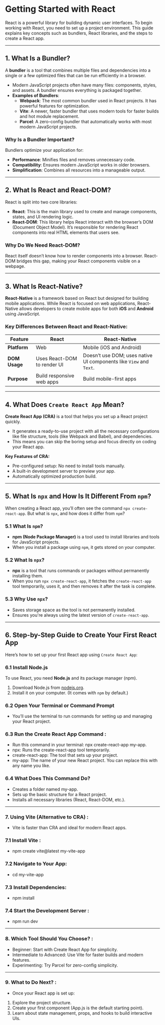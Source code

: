 # Getting Started with React

React is a powerful library for building dynamic user interfaces. To begin working with React, you need to set up a project environment. This guide explains key concepts such as bundlers, React libraries, and the steps to create a React app.

---

## 1. What Is a Bundler?

A **bundler** is a tool that combines multiple files and dependencies into a single or a few optimized files that can be run efficiently in a browser. 

- Modern JavaScript projects often have many files: components, styles, and assets. A bundler ensures everything is packaged together.
- **Examples of Bundlers**: 
  - **Webpack**: The most common bundler used in React projects. It has powerful features for optimization.
  - **Vite**: A newer, faster bundler that uses modern tools for faster builds and hot module replacement.
  - **Parcel**: A zero-config bundler that automatically works with most modern JavaScript projects.

### Why Is a Bundler Important?
Bundlers optimize your application for:
- **Performance**: Minifies files and removes unnecessary code.
- **Compatibility**: Ensures modern JavaScript works in older browsers.
- **Simplification**: Combines all resources into a manageable output.

---

## 2. What Is React and React-DOM?

React is split into two core libraries:
- **React**: This is the main library used to create and manage components, states, and UI rendering logic.
- **React-DOM**: This library helps React interact with the browser’s DOM (Document Object Model). It’s responsible for rendering React components into real HTML elements that users see.

### Why Do We Need React-DOM?
React itself doesn’t know how to render components into a browser. React-DOM bridges this gap, making your React components visible on a webpage.

---

## 3. What Is React-Native?

**React-Native** is a framework based on React but designed for building mobile applications. While React is focused on web applications, React-Native allows developers to create mobile apps for both **iOS** and **Android** using JavaScript.

### Key Differences Between React and React-Native:
| Feature         | React                         | React-Native               |
|-----------------|-------------------------------|----------------------------|
| **Platform**    | Web                           | Mobile (iOS and Android)   |
| **DOM Usage**   | Uses React-DOM to render UI   | Doesn’t use DOM; uses native UI components like `View` and `Text`. |
| **Purpose**     | Build responsive web apps     | Build mobile-first apps    |

---

## 4. What Does `Create React App` Mean?

**Create React App (CRA)** is a tool that helps you set up a React project quickly. 
- It generates a ready-to-use project with all the necessary configurations like file structure, tools (like Webpack and Babel), and dependencies.
- This means you can skip the boring setup and focus directly on coding your React app.

**Key Features of CRA:**
- Pre-configured setup: No need to install tools manually.
- A built-in development server to preview your app.
- Automatically optimized production build.

---

## 5. What Is `npx` and How Is It Different From `npm`?

When creating a React app, you’ll often see the command `npx create-react-app`. But what is `npx`, and how does it differ from `npm`?

### 5.1 What Is `npm`?

- **npm (Node Package Manager)** is a tool used to install libraries and tools for JavaScript projects.
- When you install a package using `npm`, it gets stored on your computer.

### 5.2 What Is `npx`?

- **npx** is a tool that runs commands or packages without permanently installing them.
- When you run `npx create-react-app`, it fetches the `create-react-app` tool temporarily, uses it, and then removes it after the task is complete.

### 5.3 Why Use `npx`?
- Saves storage space as the tool is not permanently installed.
- Ensures you're always using the latest version of `create-react-app`.

---

## 6. Step-by-Step Guide to Create Your First React App

Here’s how to set up your first React app using `Create React App`:

### 6.1 Install Node.js

To use React, you need **Node.js** and its package manager (npm).  
1. Download Node.js from [nodejs.org](https://nodejs.org).  
2. Install it on your computer. (It comes with `npm` by default.)

### 6.2 Open Your Terminal or Command Prompt
- You’ll use the terminal to run commands for setting up and managing your React project. 

### 6.3 Run the Create React App Command :
- Run this command in your terminal:  npx create-react-app my-app.
- npx: Runs the create-react-app tool temporarily.
- create-react-app: The tool that sets up your project.
- my-app: The name of your new React project. You can replace this with any name you like.

### 6.4 What Does This Command Do?
- Creates a folder named my-app.
- Sets up the basic structure for a React project.
- Installs all necessary libraries (React, React-DOM, etc.).

 ---
 
### 7. Using Vite (Alternative to CRA) :

- Vite is faster than CRA and ideal for modern React apps.

### 7.1 Install Vite :   
- npm create vite@latest my-vite-app

### 7.2 Navigate to Your App: 
- cd my-vite-app

### 7.3 Install Dependencies: 
- npm install

### 7.4 Start the Development Server : 
- npm run dev

 ---

### 8. Which Tool Should You Choose? :

- Beginner: Start with Create React App for simplicity.
- Intermediate to Advanced: Use Vite for faster builds and modern features.
- Experimenting: Try Parcel for zero-config simplicity.

 ---

### 9.  What to Do Next? :

- Once your React app is set up:

1. Explore the project structure.
2. Create your first component (App.js is the default starting point).
3. Learn about state management, props, and hooks to build interactive UIs.
















   
